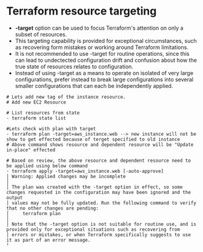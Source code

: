 # Terraform resource targeting
- **-target** option can be used to focus Terraform's attention on only a subset of resources.
- This targeting capability is provided for exceptional circumstances, such as recovering form mistakes or working around Terraform limitations.
- It is not recommended to use -target for routine operations, since this can lead to undectected configuration drift and confusion about how the true state of resources relates to configuration.
- Instead of using -target as a means to operate on isolated of very large configurations, prefer instead to break large configurations into several smaller configurations that can each be independently applied.

```
# Lets add new tag of the instance resource.
# Add new EC2 Resource

# List resources from state
- terraform state list

#Lets check with plan with target
- terraform plan -target=aws_instance.web --> new instance will not be show to get effected because of terget specified to old instance
# Above command shows resource and dependent resource will be "Update in-place" effected

# Based on review, the above resource and dependent resource need to be applied using below command
- terraform apply -target=aws_instance.web [-auto-approve]
│ Warning: Applied changes may be incomplete
│
│ The plan was created with the -target option in effect, so some changes requested in the configuration may have been ignored and the output
│ values may not be fully updated. Run the following command to verify that no other changes are pending:
│     terraform plan
│
│ Note that the -target option is not suitable for routine use, and is provided only for exceptional situations such as recovering from
│ errors or mistakes, or when Terraform specifically suggests to use it as part of an error message.
╵
```